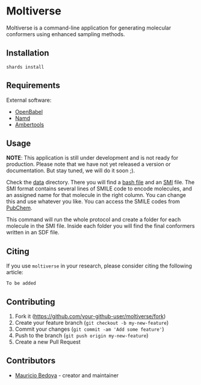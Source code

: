# Moltiverse

Moltiverse is a command-line application for generating molecular conformers using enhanced sampling methods.

## Installation

```
shards install
```

## Requirements
External software:
- [OpenBabel](https://openbabel.org)
- [Namd](https://www.ks.uiuc.edu/Research/namd/)
- [Ambertools](https://ambermd.org/AmberTools.php)

## Usage

**NOTE**: This application is still under development and is not ready for production. 
Please note that we have not yet released a version or documentation. But stay tuned, we will do it soon ;).

Check the [data](/data) directory. There you will find a [bash file](/data/run.sh) and an [SMI](/data/molecules.smi) file. The SMI format contains several lines of SMILE code to encode molecules, and an assigned name for that molecule in the right column. You can change this and use whatever you like.
You can access the SMILE codes from [PubChem](https://pubchem.ncbi.nlm.nih.gov/).

This command will run the whole protocol and create a folder for each molecule in the SMI file. Inside each folder you will find the final conformers written in an SDF file.

## Citing

If you use `moltiverse` in your research, please consider citing the
following article:

    To be added


## Contributing

1. Fork it (<https://github.com/your-github-user/moltiverse/fork>)
2. Create your feature branch (`git checkout -b my-new-feature`)
3. Commit your changes (`git commit -am 'Add some feature'`)
4. Push to the branch (`git push origin my-new-feature`)
5. Create a new Pull Request

## Contributors

- [Mauricio Bedoya](https://github.com/your-github-user) - creator and maintainer
